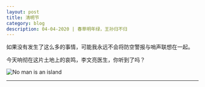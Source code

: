 ```yaml
---
layout: post
title: 清明节   
category: blog
description: 04-04-2020 | 春草明年绿，王孙归不归
---
```



如果没有发生了这么多的事情，可能我永远不会将防空警报与哨声联想在一起。

今天响彻在这片土地上的哀鸣，李文亮医生，你听到了吗？


![No man is an island](https://i.loli.net/2020/04/04/eS5AjFD1ZEdlnCB.jpg)

-------------
